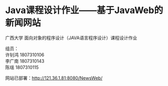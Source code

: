 # Java课程设计作业——基于JavaWeb的新闻网站
广西大学 面向对象的程序设计（JAVA语言程序设计）课程设计作业

组员：  
许钊鸿 1807310106  
李广南 1807310143  
陈瑶     1807310115  
    
网站已部署：http://121.36.1.81:8080/NewsWeb/
